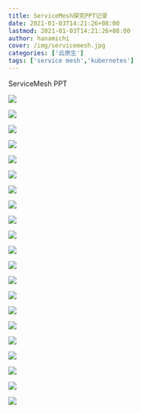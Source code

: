 ```yaml
---
title: ServiceMesh探究PPT记录
date: 2021-01-03T14:21:26+08:00
lastmod: 2021-01-03T14:21:26+08:00
author: hanamichi
cover: /img/servicemesh.jpg
categories: ['云原生']
tags: ['service mesh','kubernetes']
---
```


ServiceMesh PPT

<!--more-->

![](/img/inpost/ServiceMesh/ServiceMesh.001.jpeg)

![](/img/inpost/ServiceMesh/ServiceMesh.002.jpeg)

![](/img/inpost/ServiceMesh/ServiceMesh.003.jpeg)

![](/img/inpost/ServiceMesh/ServiceMesh.004.jpeg)

![](/img/inpost/ServiceMesh/ServiceMesh.005.jpeg)

![](/img/inpost/ServiceMesh/ServiceMesh.006.jpeg)

![](/img/inpost/ServiceMesh/ServiceMesh.007.jpeg)

![](/img/inpost/ServiceMesh/ServiceMesh.008.jpeg)

![](/img/inpost/ServiceMesh/ServiceMesh.009.jpeg)

![](/img/inpost/ServiceMesh/ServiceMesh.010.jpeg)

![](/img/inpost/ServiceMesh/ServiceMesh.011.jpeg)

![](/img/inpost/ServiceMesh/ServiceMesh.012.jpeg)

![](/img/inpost/ServiceMesh/ServiceMesh.013.jpeg)

![](/img/inpost/ServiceMesh/ServiceMesh.014.jpeg)

![](/img/inpost/ServiceMesh/ServiceMesh.015.jpeg)

![](/img/inpost/ServiceMesh/ServiceMesh.016.jpeg)

![](/img/inpost/ServiceMesh/ServiceMesh.017.jpeg)

![](/img/inpost/ServiceMesh/ServiceMesh.018.jpeg)

![](/img/inpost/ServiceMesh/ServiceMesh.019.jpeg)

![](/img/inpost/ServiceMesh/ServiceMesh.020.jpeg)

![](/img/inpost/ServiceMesh/ServiceMesh.021.jpeg)